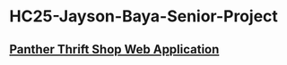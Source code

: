 # HC25-Jayson-Baya-Senior-Project

## **[Panther Thrift Shop Web Application](https://panther-thrift-shop-b0li5hjvr-bayaj0110s-projects.vercel.app)**
